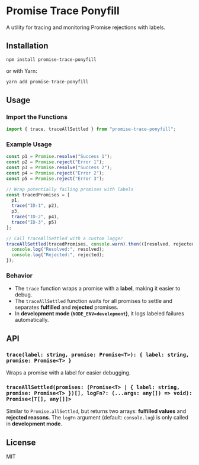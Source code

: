 # Promise Trace Ponyfill

A utility for tracing and monitoring Promise rejections with labels.

## Installation

```sh
npm install promise-trace-ponyfill
```

or with Yarn:

```sh
yarn add promise-trace-ponyfill
```

## Usage

### Import the Functions

```ts
import { trace, traceAllSettled } from "promise-trace-ponyfill";
```

### Example Usage

```ts
const p1 = Promise.resolve("Success 1");
const p2 = Promise.reject("Error 1");
const p3 = Promise.resolve("Success 2");
const p4 = Promise.reject("Error 2");
const p5 = Promise.reject("Error 3");

// Wrap potentially failing promises with labels
const tracedPromises = [
  p1,
  trace("ID-1", p2),
  p3,
  trace("ID-2", p4),
  trace("ID-3", p5)
];

// Call traceAllSettled with a custom logger
traceAllSettled(tracedPromises, console.warn).then(([resolved, rejected]) => {
  console.log("Resolved:", resolved);
  console.log("Rejected:", rejected);
});
```

### Behavior
- The `trace` function wraps a promise with a **label**, making it easier to debug.
- The `traceAllSettled` function waits for all promises to settle and separates **fulfilled** and **rejected** promises.
- In **development mode (`NODE_ENV=development`)**, it logs labeled failures automatically.

## API

### `trace(label: string, promise: Promise<T>): { label: string, promise: Promise<T> }`
Wraps a promise with a label for easier debugging.

### `traceAllSettled(promises: (Promise<T> | { label: string, promise: Promise<T> })[], logFn?: (...args: any[]) => void): Promise<[T[], any[]]>`
Similar to `Promise.allSettled`, but returns two arrays: **fulfilled values** and **rejected reasons**. The `logFn` argument (default: `console.log`) is only called in **development mode**.

## License

MIT
